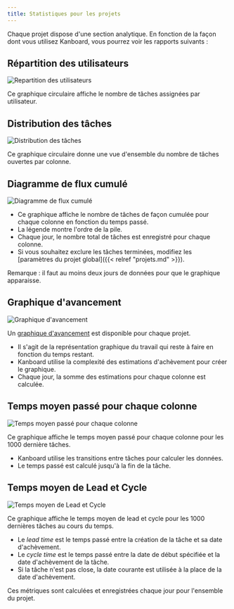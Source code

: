 ```yaml
---
title: Statistiques pour les projets
---
```


Chaque projet dispose d'une section analytique. En fonction de la façon
dont vous utilisez Kanboard, vous pourrez voir les rapports suivants :

Répartition des utilisateurs
----------------------------

![Repartition des utilisateurs](/images/v1/fr/user-repartition.png)

Ce graphique circulaire affiche le nombre de tâches assignées par
utilisateur.

Distribution des tâches
-----------------------

![Distribution des tâches](/images/v1/fr/task-distribution.png)

Ce graphique circulaire donne une vue d'ensemble du nombre de tâches
ouvertes par colonne.

Diagramme de flux cumulé
------------------------

![Diagramme de flux cumulé](/images/v1/fr/cfd.png)

- Ce graphique affiche le nombre de tâches de façon cumulée pour chaque colonne en fonction du temps passé.
- La légende montre l'ordre de la pile.
- Chaque jour, le nombre total de tâches est enregistré pour chaque colonne.
- Si vous souhaitez exclure les tâches terminées, modifiez les [paramètres du projet global]({{< relref "projets.md" >}}).

Remarque : il faut au moins deux jours de données pour que le graphique apparaisse.

Graphique d'avancement
----------------------

![Graphique d'avancement](/images/v1/fr/burndown-chart.png)

Un [graphique d'avancement](http://en.wikipedia.org/wiki/Burn_down_chart) est disponible pour chaque projet.

- Il s'agit de la représentation graphique du travail qui reste à faire en fonction du temps restant.
- Kanboard utilise la complexité des estimations d'achèvement pour créer le graphique.
- Chaque jour, la somme des estimations pour chaque colonne est calculée.

Temps moyen passé pour chaque colonne
-------------------------------------

![Temps moyen passé pour chaque colonne](/images/v1/fr/average-time-spent-into-each-column.png)

Ce graphique affiche le temps moyen passé pour chaque colonne pour les 1000 dernière tâches.

- Kanboard utilise les transitions entre tâches pour calculer les données.
- Le temps passé est calculé jusqu'à la fin de la tâche.

Temps moyen de Lead et Cycle
----------------------------

![Temps moyen de Lead et Cycle](/images/v1/fr/average-lead-cycle-time.png)

Ce graphique affiche le temps moyen de lead et cycle pour les 1000 dernières tâches au cours du temps.

- Le *lead time* est le temps passé entre la création de la tâche et sa date d'achèvement.
- Le *cycle time* est le temps passé entre la date de début spécifiée et la date d'achèvement de la tâche.
- Si la tâche n'est pas close, la date courante est utilisée à la place de la date d'achèvement.

Ces métriques sont calculées et enregistrées chaque jour pour l'ensemble du projet.
